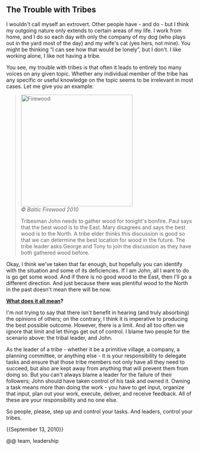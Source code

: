 ## The Trouble with Tribes

I wouldn't call myself an extrovert. Other people have - and do - but I think my outgoing nature only extends to certain areas of my life. I work from home, and I do so each day with only the company of my dog (who plays out in the yard most of the day) and my wife's cat (yes hers, not mine). You might be thinking “I can see how that would be lonely”, but I don't. I like working alone, I like not having a tribe.

You see, my trouble with tribes is that often it leads to entirely too many voices on any given topic. Whether any individual member of the tribe has any specific or useful knowledge on the topic seems to be irrelevant in most cases. Let me give you an example:

> <div class='right'><img src='uploads/firewood.jpg' style='width:300px;' alt='Firewood'><br><cite>&copy; Baltic Firewood 2010</cite></div>
> 
> Tribesman John needs to gather wood for tonight's bonfire. Paul says that the best wood is to the East. Mary disagrees and says the best wood is to the North. A tribe elder thinks this discussion is good so that we can determine the best location for wood in the future. The tribe leader asks George and Tony to join the discussion as they have both gathered wood before.

Okay, I think we've taken that far enough, but hopefully you can identify with the situation and some of its deficiencies. If I am John, all I want to do is go get some wood. And if there is no good wood to the East, then I'll go a different direction. And just because there was plentiful wood to the North in the past doesn't mean there will be now.

**[What does it all mean](http://www.youtube.com/watch?v=OQSNhk5ICTI)?**

I'm not trying to say that there isn't benefit in hearing (and truly absorbing) the opinions of others; on the contrary, I think it is imperative to producing the best possible outcome. However, there is a limit. And all too often we ignore that limit and let things get out of control. I blame two people for the scenario above: the tribal leader, and John.

As the leader of a tribe - whether it be a primitive village, a company, a planning committee, or anything else - it is your responsibility to delegate tasks and ensure that those tribe members not only have all they need to succeed, but also are kept away from anything that will prevent them from doing so. But you can't always blame a leader for the failure of their followers; John should have taken control of his task and owned it. Owning a task means more than doing the work - you have to get input, organize that input, plan out your work, execute, deliver, and receive feedback. All of these are your responsibility and no one else.

So people, please, step up and control your tasks. And leaders, control your tribes.

{{September 13, 2010}}

@@ team, leadership

